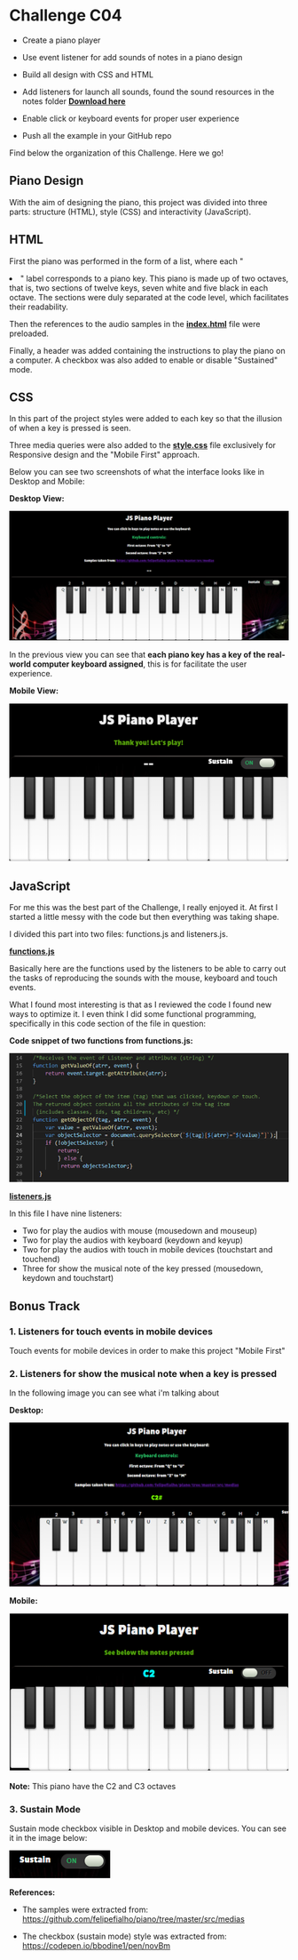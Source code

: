# Challenge C04
- Create a piano player

- Use event listener for add sounds of notes in a piano design 

- Build all design with CSS and HTML
- Add listeners for launch all sounds, found the sound    resources in the notes folder **[Download here](https://drive.google.com/file/d/1dYoEl0dqEjN3JXkqikvZus-_Ig0x7ntq/view?usp=sharing)**
- Enable click or keyboard events for proper user experience
- Push all the example in your GitHub repo

Find below the organization of this Challenge. Here we go!

## Piano Design

With the aim of designing the piano, this project was divided into three parts: structure (HTML), style (CSS) and interactivity (JavaScript).

## HTML

First the piano was performed in the form of a list, where each "<li>" label corresponds to a piano key. This piano is made up of two octaves, that is, two sections of twelve keys, seven white and five black in each octave. The sections were duly separated at the code level, which facilitates their readability.

Then the references to the audio samples in the **[index.html](index.html)** file were preloaded.

Finally, a header was added containing the instructions to play the piano on a computer. A checkbox was also added to enable or disable "Sustained" mode.

## CSS

In this part of the project styles were added to each key so that the illusion of when a key is pressed is seen.

Three media queries were also added to the **[style.css](css/style.css)** file exclusively for Responsive design and the "Mobile First" approach.

Below you can see two screenshots of what the interface looks like in Desktop and Mobile:

**Desktop View:** 

![Desktop view](screenshots/desktopview.PNG)

In the previous view you can see that **each piano key has a key of the real-world computer keyboard assigned**, this is for facilitate the user experience.

**Mobile View:**

![Mobile view](screenshots/mobileview.png)

## JavaScript

For me this was the best part of the Challenge, I really enjoyed it. At first I started a little messy with the code but then everything was taking shape.

I divided this part into two files: functions.js and listeners.js.

**[functions.js](scripts/functions.js)**

Basically here are the functions used by the listeners to be able to carry out the tasks of reproducing the sounds with the mouse, keyboard and touch events.

What I found most interesting is that as I reviewed the code I found new ways to optimize it. I even think I did some functional programming, specifically in this code section of the file in question:

**Code snippet of two functions from functions.js:**

![Code Snippet](screenshots/code-snippet.PNG)

**[listeners.js](scripts/listeners.js)**

In this file I have nine listeners: 

- Two for play the audios with mouse (mousedown and mouseup)
- Two for play the audios with keyboard (keydown and keyup)
- Two for play the audios with touch in mobile devices (touchstart and touchend)
- Three for show the musical note of the key pressed (mousedown, keydown and touchstart)


## **Bonus Track**

 ### **1. Listeners for touch events in mobile devices**

 Touch events for mobile devices in order to make this project "Mobile First"

 ### **2. Listeners for show the musical note when a key is pressed** 

 In the following image you can see what i'm talking about 

**Desktop:**

![Musical Note Desktop](screenshots/musicalnote-desktop.PNG)


**Mobile:**

![Musical Note Mobile](screenshots/musicalnote-mobile.PNG)

 **Note:** This piano have the C2 and C3 octaves

 ### **3. Sustain Mode**

 Sustain mode checkbox visible in Desktop and mobile devices. You can see it in the image below: 

![Sustain Mode](screenshots/sustain-mode.png)


**References:** 

- The samples were extracted from: https://github.com/felipefialho/piano/tree/master/src/medias

- The checkbox (sustain mode) style was extracted from: https://codepen.io/bbodine1/pen/novBm 

